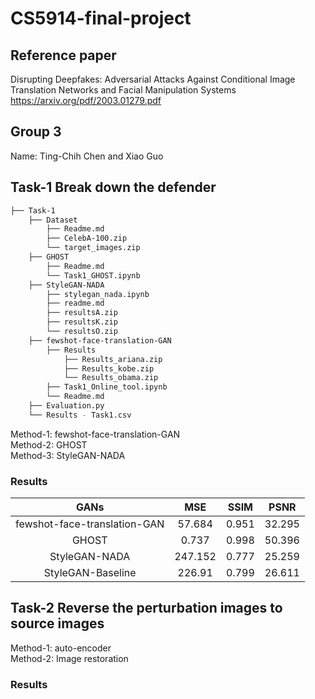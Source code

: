 # CS5914-final-project

## Reference paper  
Disrupting Deepfakes: Adversarial Attacks Against Conditional Image Translation Networks and Facial Manipulation Systems  
https://arxiv.org/pdf/2003.01279.pdf  

## Group 3  
Name: Ting-Chih Chen and Xiao Guo  

## Task-1 Break down the defender  

```bash
├── Task-1
    ├── Dataset
        ├── Readme.md
        ├── CelebA-100.zip
        └── target_images.zip
    ├── GHOST
        ├── Readme.md
        └── Task1_GHOST.ipynb
    ├── StyleGAN-NADA
        ├── stylegan_nada.ipynb
        ├── readme.md
        ├── resultsA.zip
        ├── resultsK.zip
        └── resultsO.zip
    ├── fewshot-face-translation-GAN
        ├── Results
            ├── Results_ariana.zip
            ├── Results_kobe.zip
            └── Results_obama.zip
        ├── Task1_Online_tool.ipynb
        └── Readme.md
    ├── Evaluation.py
    └── Results - Task1.csv
```

Method-1: fewshot-face-translation-GAN  
Method-2: GHOST  
Method-3: StyleGAN-NADA   


### Results  
| GANs | MSE | SSIM | PSNR|
| :---: | :---: | :---: | :---: |
| fewshot-face-translation-GAN | 57.684 | 0.951 | 32.295 |  
| GHOST | 0.737 | 0.998 | 50.396 |  
| StyleGAN-NADA | 247.152 | 0.777 | 25.259 |  
| StyleGAN-Baseline | 226.91 | 0.799 | 26.611 |  

## Task-2 Reverse the perturbation images to source images  
Method-1: auto-encoder  
Method-2: Image restoration  

### Results  
